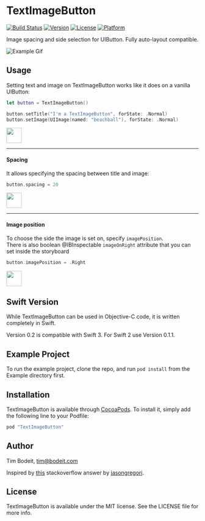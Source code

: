 # TextImageButton

[![Build Status](https://travis-ci.org/timbodeit/TextImageButton.svg?branch=master)](https://travis-ci.org/timbodeit/TextImageButton)
[![Version](https://img.shields.io/cocoapods/v/TextImageButton.svg?style=flat)](http://cocoapods.org/pods/TextImageButton)
[![License](https://img.shields.io/cocoapods/l/TextImageButton.svg?style=flat)](http://cocoapods.org/pods/TextImageButton)
[![Platform](https://img.shields.io/cocoapods/p/TextImageButton.svg?style=flat)](http://cocoapods.org/pods/TextImageButton)

Image spacing and side selection for UIButton. Fully auto-layout compatible.

![Example Gif](./ReadmeImages/example.gif)

## Usage

Setting text and image on TextImageButton works like it does on a vanilla UIButton:

```swift
let button = TextImageButton()

button.setTitle("I'm a TextImageButton", forState: .Normal)
button.setImage(UIImage(named: "beachball"), forState: .Normal)
```

<img src="./ReadmeImages/usage_initial.png" height=40>

---

#### Spacing

It allows specifying the spacing between title and image:

```swift
button.spacing = 20
```

<img src="./ReadmeImages/usage_spacing.png" height=40>

---

#### Image position

To choose the side the image is set on, specify `imagePosition`.  
There is also boolean @IBInspectable `imageOnRight` attribute that you can set inside the storyboard

```swift
button.imagePosition = .Right
```

<img src="./ReadmeImages/usage_right_side.png" height=40>

## Swift Version

While TextImageButton can be used in Objective-C code, it is written completely in Swift.

Version 0.2 is compatible with Swift 3.
For Swift 2 use Version 0.1.1.

## Example Project

To run the example project, clone the repo, and run `pod install` from the Example directory first.

## Installation

TextImageButton is available through [CocoaPods](http://cocoapods.org). To install
it, simply add the following line to your Podfile:

```ruby
pod "TextImageButton"
```

## Author

Tim Bodeit, tim@bodeit.com

Inspired by [this](http://stackoverflow.com/a/7113702/1984384) stackoverflow answer by [jasongregori](http://stackoverflow.com/users/184561/jasongregori).

## License

TextImageButton is available under the MIT license. See the LICENSE file for more info.
